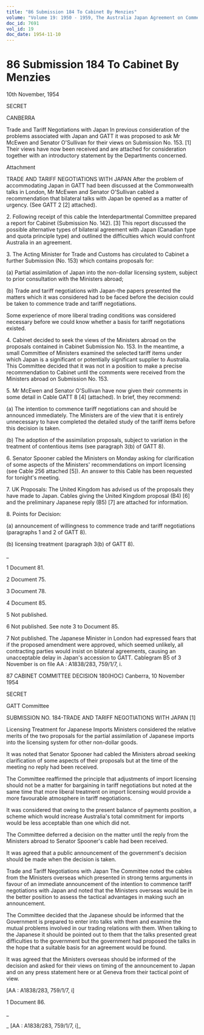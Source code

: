 ```yaml
---
title: "86 Submission 184 To Cabinet By Menzies"
volume: "Volume 19: 1950 - 1959, The Australia Japan Agreement on Commerce"
doc_id: 7691
vol_id: 19
doc_date: 1954-11-10
---
```


# 86 Submission 184 To Cabinet By Menzies

10th November, 1954

SECRET

CANBERRA

Trade and Tariff Negotiations with Japan In previous consideration of the problems associated with Japan and GATT it was proposed to ask Mr McEwen and Senator O'Sullivan for their views on Submission No. 153. [1] Their views have now been received and are attached for consideration together with an introductory statement by the Departments concerned.

Attachment

TRADE AND TARIFF NEGOTIATIONS WITH JAPAN After the problem of accommodating Japan in GATT had been discussed at the Commonwealth talks in London, Mr McEwen and Senator O'Sullivan cabled a recommendation that bilateral talks with Japan be opened as a matter of urgency. (See GATT 2 [2] attached).

2\. Following receipt of this cable the Interdepartmental Committee prepared a report for Cabinet (Submission No. 142). [3] This report discussed the possible alternative types of bilateral agreement with Japan (Canadian type and quota principle type) and outlined the difficulties which would confront Australia in an agreement.

3\. The Acting Minister for Trade and Customs has circulated to Cabinet a further Submission (No. 153) which contains proposals for:

(a) Partial assimilation of Japan into the non-dollar licensing system, subject to prior consultation with the Ministers abroad;

(b) Trade and tariff negotiations with Japan-the papers presented the matters which it was considered had to be faced before the decision could be taken to commence trade and tariff negotiations.

Some experience of more liberal trading conditions was considered necessary before we could know whether a basis for tariff negotiations existed.

4\. Cabinet decided to seek the views of the Ministers abroad on the proposals contained in Cabinet Submission No. 153. In the meantime, a small Committee of Ministers examined the selected tariff items under which Japan is a significant or potentially significant supplier to Australia. This Committee decided that it was not in a position to make a precise recommendation to Cabinet until the comments were received from the Ministers abroad on Submission No. 153.

5\. Mr McEwen and Senator O'Sullivan have now given their comments in some detail in Cable GATT 8 [4] (attached). In brief, they recommend:

(a) The intention to commence tariff negotiations can and should be announced immediately. The Ministers are of the view that it is entirely unnecessary to have completed the detailed study of the tariff items before this decision is taken.

(b) The adoption of the assimilation proposals, subject to variation in the treatment of contentious items (see paragraph 3(b) of GATT 8).

6\. Senator Spooner cabled the Ministers on Monday asking for clarification of some aspects of the Ministers' recommendations on import licensing (see Cable 256 attached [5]). An answer to this Cable has been requested for tonight's meeting.

7\. UK Proposals: The United Kingdom has advised us of the proposals they have made to Japan. Cables giving the United Kingdom proposal (B4) [6] and the preliminary Japanese reply (B5) [7] are attached for information.

8\. Points for Decision:

(a) announcement of willingness to commence trade and tariff negotiations (paragraphs 1 and 2 of GATT 8).

(b) licensing treatment (paragraph 3(b) of GATT 8).

_

1 Document 81.

2 Document 75.

3 Document 78.

4 Document 85.

5 Not published.

6 Not published. See note 3 to Document 85.

7 Not published. The Japanese Minister in London had expressed fears that if the proposed amendment were approved, which seemed unlikely, all contracting parties would insist on bilateral agreements, causing an unacceptable delay in Japan's accession to GATT. Cablegram B5 of 3 November is on file AA : A1838/283, 759/1/7, i.

87 CABINET COMMITTEE DECISION 180(HOC) Canberra, 10 November 1954

SECRET

GATT Committee

SUBMISSION NO. 184-TRADE AND TARIFF NEGOTIATIONS WITH JAPAN [1]

Licensing Treatment for Japanese Imports Ministers considered the relative merits of the two proposals for the partial assimilation of Japanese imports into the licensing system for other non-dollar goods.

It was noted that Senator Spooner had cabled the Ministers abroad seeking clarification of some aspects of their proposals but at the time of the meeting no reply had been received.

The Committee reaffirmed the principle that adjustments of import licensing should not be a matter for bargaining in tariff negotiations but noted at the same time that more liberal treatment on import licensing would provide a more favourable atmosphere in tariff negotiations.

It was considered that owing to the present balance of payments position, a scheme which would increase Australia's total commitment for imports would be less acceptable than one which did not.

The Committee deferred a decision on the matter until the reply from the Ministers abroad to Senator Spooner's cable had been received.

It was agreed that a public announcement of the government's decision should be made when the decision is taken.

Trade and Tariff Negotiations with Japan The Committee noted the cables from the Ministers overseas which presented in strong terms arguments in favour of an immediate announcement of the intention to commence tariff negotiations with Japan and noted that the Ministers overseas would be in the better position to assess the tactical advantages in making such an announcement.

The Committee decided that the Japanese should be informed that the Government is prepared to enter into talks with them and examine the mutual problems involved in our trading relations with them. When talking to the Japanese it should be pointed out to them that the talks presented great difficulties to the government but the government had proposed the talks in the hope that a suitable basis for an agreement would be found.

It was agreed that the Ministers overseas should be informed of the decision and asked for their views on timing of the announcement to Japan and on any press statement here or at Geneva from their tactical point of view.

[AA : A1838/283, 759/1/7, i]

1 Document 86.

_

_ [AA : A1838/283, 759/1/7, i]_
